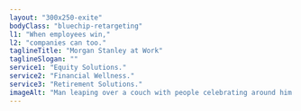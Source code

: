 ```yaml
---
layout: "300x250-exite"
bodyClass: "bluechip-retargeting"
l1: "When employees win,"
l2: "companies can too."
taglineTitle: "Morgan Stanley at Work"
taglineSlogan: ""
service1: "Equity Solutions."
service2: "Financial Wellness."
service3: "Retirement Solutions."
imageAlt: "Man leaping over a couch with people celebrating around him in a corporate office."
---
```

 